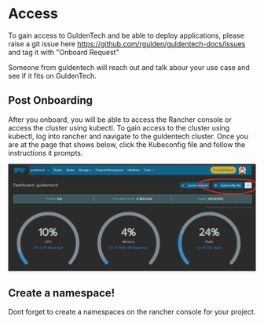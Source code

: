 # Access

To gain access to GuldenTech and be able to deploy applications, please raise a git issue here https://github.com/rgulden/guldentech-docs/issues and tag it with "Onboard Request"

Someone from guldentech will reach out and talk abour your use case and see if it fits on GuldenTech.

## Post Onboarding

After you onboard, you will be able to access the Rancher console or access the cluster using kubectl. To gain access to the cluster using kubectl, log into rancher and navigate to the guldentech cluster. Once you are at the page that shows below, click the Kubeconfig file and follow the instructions it prompts.

![dashboard](../_media/dash.png)

## Create a namespace!

Dont forget to create a namespaces on the rancher console for your project.
